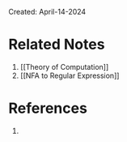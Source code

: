 Created: April-14-2024


# Related Notes

1. [[Theory of Computation]]
2. [[NFA to Regular Expression]]
# References

1. 